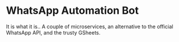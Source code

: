 # WhatsApp Automation Bot

It is what it is.. A couple of microservices, an alternative to the official WhatsApp API, and the trusty GSheets. 